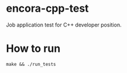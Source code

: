 # encora-cpp-test
Job application test for C++ developer position.


# How to run
`make && ./run_tests`

